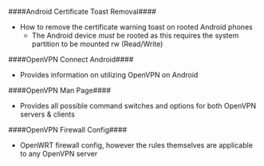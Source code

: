 ####Android Certificate Toast Removal####
  - How to remove the certificate warning toast on rooted Android phones
    - The Android device _must_ be rooted as this requires the system partition to be mounted rw (Read/Write)

####OpenVPN Connect Android####
  - Provides information on utilizing OpenVPN on Android

####OpenVPN Man Page####
  - Provides all possible command switches and options for both OpenVPN servers & clients 

####OpenVPN Firewall Config####
  - OpenWRT firewall config, however the rules themselves are applicable to any OpenVPN server
